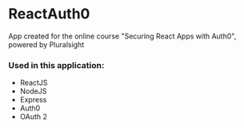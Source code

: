 # ReactAuth0

App created for the online course "Securing React Apps with Auth0", powered by Pluralsight

### Used in this application:

- ReactJS
- NodeJS
- Express
- Auth0
- OAuth 2